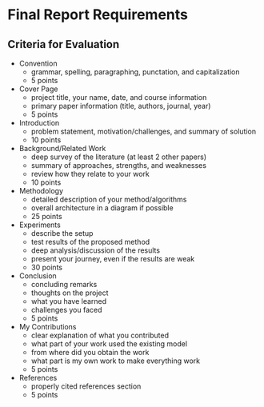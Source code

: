 # Final Report Requirements

## Criteria for Evaluation

- Convention
  - grammar, spelling, paragraphing, punctation, and capitalization
  - 5 points
- Cover Page
  - project title, your name, date, and course information
  - primary paper information (title, authors, journal, year)
  - 5 points
- Introduction
  - problem statement, motivation/challenges, and summary of solution
  - 10 points
- Background/Related Work
  - deep survey of the literature (at least 2 other papers)
  - summary of approaches, strengths, and weaknesses
  - review how they relate to your work
  - 10 points
- Methodology
  - detailed description of your method/algorithms
  - overall architecture in a diagram if possible
  - 25 points
- Experiments
  - describe the setup
  - test results of the proposed method
  - deep analysis/discussion of the results
  - present your journey, even if the results are weak
  - 30 points
- Conclusion
  - concluding remarks
  - thoughts on the project
  - what you have learned
  - challenges you faced
  - 5 points
- My Contributions
  - clear explanation of what you contributed
  - what part of your work used the existing model
  - from where did you obtain the work
  - what part is my own work to make everything work
  - 5 points
- References
  - properly cited references section
  - 5 points

